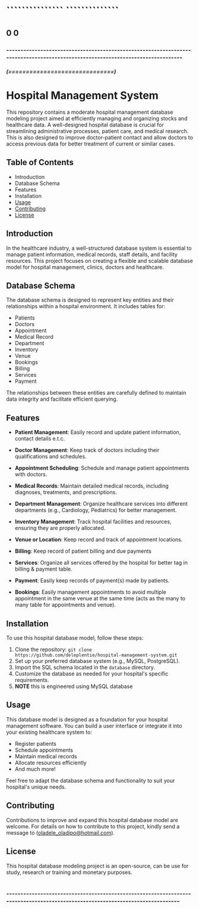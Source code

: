 #                  ```````````````                                                                          ``````````````              #
##                        0                                                                                        0                   ##
###  -------------------------------------------------------------------------------------------------------------------------------  ###
####                                                                                                                                 ####
#####                                                  (==============================)                                             #####

  # Hospital Management System #

This repository contains a moderate hospital management database modeling project aimed at efficiently managing and organizing stocks and healthcare data. A well-designed hospital database is crucial for streamlining administrative processes, patient care, and medical research. This is also designed to improve doctor-patient contact and allow doctors to access previous data for better treatment of current or similar cases.

## Table of Contents

- Introduction
- Database Schema
- Features
- Installation
- [Usage](#usage)
- [Contributing](#contributing)
- [License](#license)

## Introduction

In the healthcare industry, a well-structured database system is essential to manage patient information, medical records, staff details, and facility resources. This project focuses on creating a flexible and scalable database model for hospital management, clinics, doctors and healthcare.

## Database Schema

The database schema is designed to represent key entities and their relationships within a hospital environment. It includes tables for:

- Patients
- Doctors
- Appointment
- Medical Record
- Department
- Inventory
- Venue
- Bookings
- Billing
- Services
- Payment

The relationships between these entities are carefully defined to maintain data integrity and facilitate efficient querying.

## Features

- **Patient Management**: Easily record and update patient information, contact details e.t.c.

- **Doctor Management**: Keep track of doctors including their qualifications and schedules.

- **Appointment Scheduling**: Schedule and manage patient appointments with doctors.

- **Medical Records**: Maintain detailed medical records, including diagnoses, treatments, and prescriptions.

- **Department Management**: Organize healthcare services into different departments (e.g., Cardiology, Pediatrics) for better management.

- **Inventory Management**: Track hospital facilities and resources, ensuring they are properly allocated.

- **Venue or Location**: Keep record and track of appointment locations.

- **Billing**: Keep record of patient billing and due payments

- **Services**: Organize all services offered by the hospital for better tag in billing & payment table.

- **Payment**: Easily keep records of payment(s) made by patients.

- **Bookings**: Easily management appointments to avoid multiple appointment in the same venue at the same time (acts as the many to many table for appointments and venue).

## Installation

To use this hospital database model, follow these steps:

1. Clone the repository: `git clone https://github.com/deleplentie/hospital-management-system.git`
2. Set up your preferred database system (e.g., MySQL, PostgreSQL).
3. Import the SQL schema located in the `database` directory.
4. Customize the database as needed for your hospital's specific requirements.
5. **NOTE** this is engineered using MySQL database 

## Usage

This database model is designed as a foundation for your hospital management software. You can build a user interface or integrate it into your existing healthcare system to:

- Register patients
- Schedule appointments
- Maintain medical records
- Allocate resources efficiently
- And much more!

Feel free to adapt the database schema and functionality to suit your hospital's unique needs.

## Contributing

Contributions to improve and expand this hospital database model are welcome. For details on how to contribute to this project, kindly send a message to (oladele_oladipo@hotmail.com).

## License

This hospital database modeling project is an open-source, can be use for study, research or training and monetary purposes.

#
##
### ------------------------------------------------------------------------------------------------------------------------------ ###
####                                                                                                                              ####
